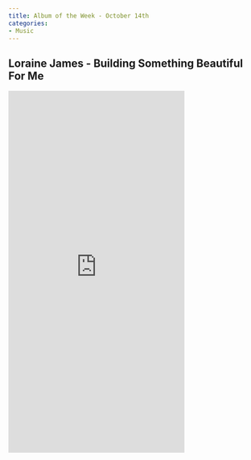 ```yaml
---
title: Album of the Week - October 14th
categories:
- Music
---
```


## Loraine James -  Building Something Beautiful For Me 

<iframe style="border: 0; width: 350px; height: 720px;" src="https://bandcamp.com/EmbeddedPlayer/album=709587811/size=large/bgcol=ffffff/linkcol=0687f5/transparent=true/" seamless><a href="https://lorainejames.bandcamp.com/album/building-something-beautiful-for-me">Building Something Beautiful For Me by Loraine James</a></iframe>
